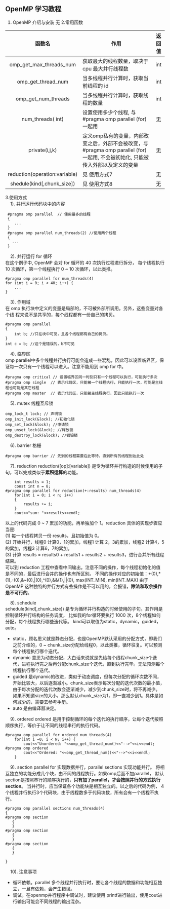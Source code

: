 ## OpenMP 学习教程

1. OpenMP 介绍与安装
  无
2.常用函数

  | 函数名                            |         作用          |   返回值    |
  | :---:                            | ------                | :---:      |
  |  omp_get_max_threads_num | 获取最大的线程数量，取决于 cpu 最大并行线程数|int|
  | omp_get_thread_num | 当多线程并行计算时，获取当前线程的 id |  int|
  |omp_get_num_threads | 当多线程并行计算时，获取线程的数量 | int |
  | num_threads( int)  | 设置使用多少个线程, 与 #pragma omp parallel (for) 一起用 | 无 |
  | private(i,j,k) | 定义omp私有的变量，内部改变之后，外部不会被改变，与 #pragma omp parallel (for) 一起用, 不会被初始化, 只能被传入外部以及定义的变量|无| 
  | reduction(operation:variable) | 见 使用方式7 | 无 | 
  |shedule(kind[,chunk_size])|见 使用方式8 | 无 |

3.使用方式\
&nbsp;&nbsp;&nbsp; 1). 并行运行代码块中的内容
      
 ````       
  #pragma omp parallel  // 使用最多的线程
  { 
     ...
  }
  #pragma omp parallel num_threads(2) //使用两个线程
  {
    ...
  }
 ````
&nbsp;&nbsp;&nbsp; 2). 并行运行 for 循环\
在这个例子中, OpenMP 会对 for 循环的 40 次执行过程进行拆分，
每个线程执行 10 次循环，第一个线程执行 0 ~ 10 次循环，以此类推。
````
#pragma omp parallel for num_threads(4)
for (int i = 0; i < 40; i++) {
    ...
}
````
&nbsp;&nbsp;&nbsp; 3). 作用域\
在 omp 执行块中定义的变量是局部的，不可被外部所调用。另外，这些变量对各个线
程来说不是共享的，每个线程都有一份自己的拷贝。
````
#pragma omp parallel
{
    int b; //只在块中可见，且各个线程都有自己的拷贝。
}
int c = b; //这个是错误的，b不可见
````
&nbsp;&nbsp;&nbsp; 4). 临界区\
omp parallel中多个线程并行执行可能会造成一些混乱，因此可以设置临界区，保证每一次只有一个线程可以进入。注意不能用到 omp for 中。
````
#pragma omp critical // 设置临界区同一时刻只有一个线程可以执行，可能执行多次
#pragma omp single  // 表示代码区，只能被一个线程执行，只能执行一次，可能是主线程也可能是其它线程
#pragma omp master  // 表示代码区，只能被主线程执行，因此只能执行一次
````
&nbsp;&nbsp;&nbsp; 5). mutex 线程互斥锁
````
omp_lock_t lock; // 声明锁
omp_init_lock(&lock); //初始化锁
omp_set_lock(&lock); //申请锁
omp_unset_lock(&lock); //释放锁
omp_destroy_lock(&lock); //销毁锁
````
&nbsp;&nbsp;&nbsp; 6). barrier 格栅
````
#pragma omp barrier // 先到的线程需要在此等待，直到所有的线程到达此处
````
&nbsp;&nbsp;&nbsp; 7). reduction
reduction([op]:[variable]) 是专为循环并行构造的时候使用的子句，可以完成类似于**累积运算**的功能。
```
    int results = 1;
    const int n = 8;
#pragma omp parallel for reduction(+:results) num_threads(4)
    for(int i = 0; i < n; i++)
    {
        results += i;
    }
    cout<<"sum: "<<results<<endl;
```
以上的代码完成 0 ~ 7 累加的功能，再单独加个 1。reduction 具体的实现步骤应当是:\
(1) 每一个线程拷贝一份 results，且初始值为 0。\
(2) 开始并行，线程0 计算0，1的累加，线程1 计算 2，3的累加，线程2 计算4，5的累加，线程3 计算6，7的累加。\
(3) 计算 results = results0 + results1 + results2 + results3，进行合并所有线程结果。\
可以到 reduction 工程中查看中间输出。注意不同的操作，每个线程初始化的值是不同的，最后进行合并的操作也有所区别。
不同的操作对应的初始值：+(0),*(1),-(0),&~(0),|(0),^(0),&&(1),||(0), max(INT_MIN), min(INT_MAX)
由于 OpenMP 这种独特的并行方式有些操作是不可以用的，会报错，**除法和取余操作是不可行的**。

&nbsp;&nbsp;&nbsp; 8). schedule\
schedule(kind[,chunk_size]) 是专为循环并行构造的时候使用的子句。其作用是控制循环并行结构的任务调度，
比如我的for循环要执行 1000 次，8个线程如何分配，每个线程执行哪些迭代等。
kind可以取值为static，dynamic，guided，auto。
* static，顾名思义就是静态分配，也是OpenMP默认采用的分配方式，即我们之前介绍的，0 ~ chunk_size分配给线程0，以此类推，循环往复。可以预测每个线程执行哪个迭代。
* dynamic 意思为动态分配，大白话来说就是先给每个线程chunk_size个迭代，进程执行完之后再分配chunk_size个迭代，直到执行完毕。无法预测每个线程执行哪个迭代。
* guided 是dynamic的改进，类似于动态调度，但每次分配的循环次数不同，
开始比较大，以后逐渐减小。chunk_size表示每次分配的迭代次数的最小值，
由于每次分配的迭代次数会逐渐减少，减少到chunk_size时，将不再减少。
如果不知道size的大小，那么默认chunk_size为1，即一直减少到1。具体是如何减少的，需要去参考手册。
* auto 是由编译器决定。

&nbsp;&nbsp;&nbsp; 9). ordered
ordered 是用于控制循环的每个迭代的执行顺序，让每个迭代按照顺序执行，等价于让不同的线程串行的执行代码。
```
#pragma omp parallel for ordered num_threads(4)
    for(int i =0; i < N; i++) {
        cout<<"Unordered: "<<omp_get_thread_num()<<"-->"<<i<<endl;
#pragma omp ordered
        cout<<"Ordered: "<<omp_get_thread_num()<<"-->"<<i<<endl;
    }
```

&nbsp;&nbsp;&nbsp; 9). section
parallel for 实现数据并行，parallel sections 实现功能并行。
将相互独立的功能分成几个块，由不同的线程执行。如果omp后面不加parallel，
默认section是按照串行的顺序执行的，**只有加了parallel，才会按照并行的方式执行section**。
当并行时，应当保证各个功能块是相互独立的。以之后的代码为例，
4个线程并行执行3个代码块，由于线程数多于代码块数，所有会有一个线程不执行。
```
#pragma omp parallel sections num_threads(4)
{
#pragma omp section
   {
   }
#pragma omp section
   {
   }
#pragma omp section
   {
   }

} 
```
&nbsp;&nbsp;&nbsp; 10). 注意事项
* 循环依赖。parallel 多个线程并行执行时，要让各个线程的数据和功能相互独立，一旦有依赖，会产生错误。
* 调试。在openmp并行程序中调试时，建议使用 printf进行输出，使用cout进行输出可能会不同线程的输出混杂。
